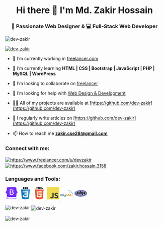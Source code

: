 <h1 align="center"> Hi there 👋 I'm Md. Zakir Hossain</h1>
<h3 align="center">🎨 Passionate Web Designer & 💻 Full-Stack Web Developer</h3>

<p align="left"> <img src="https://komarev.com/ghpvc/?username=dev-zakir&label=Profile%20views&color=0e75b6&style=flat" alt="dev-zakir" /> </p>

<p align="left"> <a href="https://github.com/ryo-ma/github-profile-trophy"><img src="https://github-profile-trophy.vercel.app/?username=dev-zakir" alt="dev-zakir" /></a> </p>

- 🔭 I’m currently working in [freelancer.com](https://github.com/dev-zakir)

- 🌱 I’m currently learning **HTML | CSS | Bootstrap | JavaScript | PHP | MySQL | WordPress**

- 👯 I’m looking to collaborate on [freelancer](https://github.com/dev-zakir)

- 🤝 I’m looking for help with [Web Design & Development](https://github.com/dev-zakir)

- 👨‍💻 All of my projects are available at [https://github.com/dev-zakir](https://github.com/dev-zakir)

- 📝 I regularly write articles on [https://github.com/dev-zakir](https://github.com/dev-zakir)

- 📫 How to reach me **zakir.cse28@gmail.com**

<h3 align="left">Connect with me:</h3>
<p align="left">
<a href="https://dev.to/https://www.freelancer.com/u/devzakir" target="blank"><img align="center" src="https://raw.githubusercontent.com/rahuldkjain/github-profile-readme-generator/master/src/images/icons/Social/devto.svg" alt="https://www.freelancer.com/u/devzakir" height="30" width="40" /></a>
<a href="https://fb.com/https://www.facebook.com/zakir.hossain.3158" target="blank"><img align="center" src="https://raw.githubusercontent.com/rahuldkjain/github-profile-readme-generator/master/src/images/icons/Social/facebook.svg" alt="https://www.facebook.com/zakir.hossain.3158" height="30" width="40" /></a>
</p>

<h3 align="left">Languages and Tools:</h3>
<p align="left"> <a href="https://getbootstrap.com" target="_blank" rel="noreferrer"> <img src="https://raw.githubusercontent.com/devicons/devicon/master/icons/bootstrap/bootstrap-plain-wordmark.svg" alt="bootstrap" width="40" height="40"/> </a> <a href="https://www.w3schools.com/css/" target="_blank" rel="noreferrer"> <img src="https://raw.githubusercontent.com/devicons/devicon/master/icons/css3/css3-original-wordmark.svg" alt="css3" width="40" height="40"/> </a> <a href="https://www.w3.org/html/" target="_blank" rel="noreferrer"> <img src="https://raw.githubusercontent.com/devicons/devicon/master/icons/html5/html5-original-wordmark.svg" alt="html5" width="40" height="40"/> </a> <a href="https://developer.mozilla.org/en-US/docs/Web/JavaScript" target="_blank" rel="noreferrer"> <img src="https://raw.githubusercontent.com/devicons/devicon/master/icons/javascript/javascript-original.svg" alt="javascript" width="40" height="40"/> </a> <a href="https://www.mysql.com/" target="_blank" rel="noreferrer"> <img src="https://raw.githubusercontent.com/devicons/devicon/master/icons/mysql/mysql-original-wordmark.svg" alt="mysql" width="40" height="40"/> </a> <a href="https://www.php.net" target="_blank" rel="noreferrer"> <img src="https://raw.githubusercontent.com/devicons/devicon/master/icons/php/php-original.svg" alt="php" width="40" height="40"/> </a> </p>

<p><img align="left" src="https://github-readme-stats.vercel.app/api/top-langs?username=dev-zakir&show_icons=true&locale=en&layout=compact" alt="dev-zakir" /></p>

<p>&nbsp;<img align="center" src="https://github-readme-stats.vercel.app/api?username=dev-zakir&show_icons=true&locale=en" alt="dev-zakir" /></p>

<p><img align="center" src="https://github-readme-streak-stats.herokuapp.com/?user=dev-zakir&" alt="dev-zakir" /></p>
